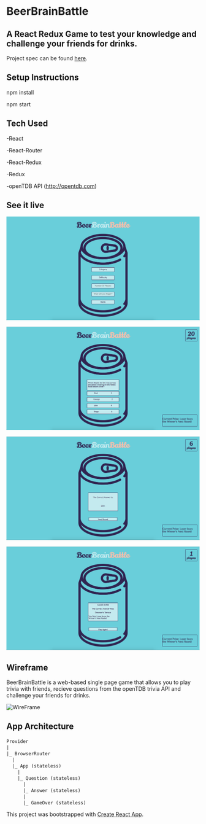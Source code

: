 # BeerBrainBattle
## A React Redux Game to test your knowledge and challenge your friends for drinks.

Project spec can be found [here](http://frontend.turing.io/projects/binary-challenge.html).

## Setup Instructions 

npm install

npm start

## Tech Used

-React

-React-Router

-React-Redux

-Redux

-openTDB API (http://opentdb.com)

## See it live
![Home Screen](./beerbrainbattle/src/assets/homescreenshot.png "HomeScreen Screenshot")

![Question Screen](./beerbrainbattle/src/assets/question.png "HomeScreen Screenshot")

![Answer Screen](./beerbrainbattle/src/assets/answer.png "HomeScreen Screenshot")

![Game Over Screen](./beerbrainbattle/src/assets/gameOver.png "HomeScreen Screenshot")

## Wireframe
BeerBrainBattle is a web-based single page game that allows you to play trivia with friends, recieve questions from the openTDB trivia API and challenge your friends for drinks.

![WireFrame](./beerbrainbattle/src/assets/wireframe.jpg "App Wireframe")

## App Architecture

```
Provider
|
|_ BrowserRouter
  |
  |_ App (stateless)
    |
    |_ Question (stateless)
      |
      |_ Answer (stateless)
      |
      |_ GameOver (stateless)
```

This project was bootstrapped with [Create React App](https://github.com/facebook/create-react-app).

